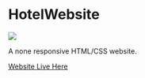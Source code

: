 # HotelWebsite

![](https://user-images.githubusercontent.com/62159014/86862196-68f7f580-c0d1-11ea-8ca7-1e85131ce90e.png)

A none responsive HTML/CSS website.

[Website Live Here][ref-1]


[ref-1]: https://epic-poitras-001724.netlify.app/
